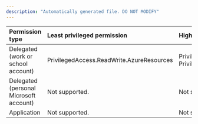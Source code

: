 ```yaml
---
description: "Automatically generated file. DO NOT MODIFY"
---
```


|Permission type|Least privileged permission|Higher privileged permissions|
|:---|:---|:---|
|Delegated (work or school account)|PrivilegedAccess.ReadWrite.AzureResources|PrivilegedAccess.ReadWrite.AzureAD, PrivilegedAccess.ReadWrite.AzureADGroup|
|Delegated (personal Microsoft account)|Not supported.|Not supported.|
|Application|Not supported.|Not supported.|

